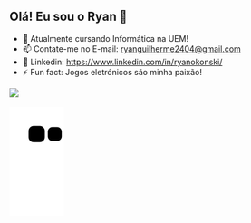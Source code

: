 ## Olá! Eu sou o Ryan 👋

- 🌱 Atualmente cursando Informática na UEM!
- 📫 Contate-me no E-mail: ryanguilherme2404@gmail.com
- 📢 Linkedin: https://www.linkedin.com/in/ryanokonski/
- ⚡ Fun fact: Jogos eletrónicos são minha paixão!

<div>
 <a href="https://github.com/RyanOkonski">
 <img height="180em" src="https://github-readme-stats.vercel.app/api?username=ryanokonski&show_icons=true&theme=algolia&include_all_commits=true&count_private=true"/>
</div>
  
![Snake animation](https://github.com/RyanOkonski/ryanokonski/blob/output/github-contribution-grid-snake.svg)
